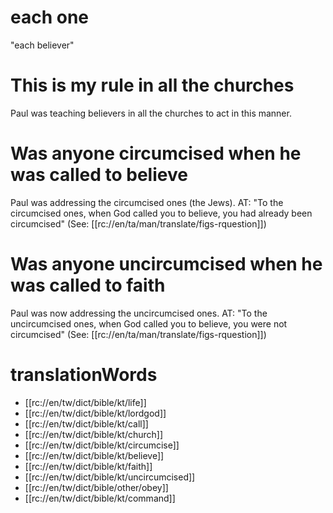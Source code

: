 # each one

"each believer"

# This is my rule in all the churches

Paul was teaching believers in all the churches to act in this manner.

# Was anyone circumcised when he was called to believe

Paul was addressing the circumcised ones (the Jews). AT: "To the circumcised ones, when God called you to believe, you had already been circumcised" (See: [[rc://en/ta/man/translate/figs-rquestion]])

# Was anyone uncircumcised when he was called to faith

Paul was now addressing the uncircumcised ones. AT: "To the uncircumcised ones, when God called you to believe, you were not circumcised" (See: [[rc://en/ta/man/translate/figs-rquestion]])

# translationWords

* [[rc://en/tw/dict/bible/kt/life]]
* [[rc://en/tw/dict/bible/kt/lordgod]]
* [[rc://en/tw/dict/bible/kt/call]]
* [[rc://en/tw/dict/bible/kt/church]]
* [[rc://en/tw/dict/bible/kt/circumcise]]
* [[rc://en/tw/dict/bible/kt/believe]]
* [[rc://en/tw/dict/bible/kt/faith]]
* [[rc://en/tw/dict/bible/kt/uncircumcised]]
* [[rc://en/tw/dict/bible/other/obey]]
* [[rc://en/tw/dict/bible/kt/command]]